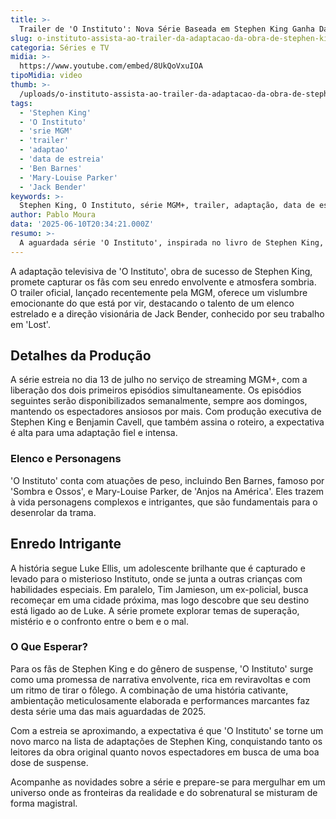 ```yaml
---
title: >-
  Trailer de 'O Instituto': Nova Série Baseada em Stephen King Ganha Data de Estreia
slug: o-instituto-assista-ao-trailer-da-adaptacao-da-obra-de-stephen-king
categoria: Séries e TV
midia: >-
  https://www.youtube.com/embed/8UkQoVxuIOA
tipoMidia: video
thumb: >-
  /uploads/o-instituto-assista-ao-trailer-da-adaptacao-da-obra-de-stephen-king-preview.jpg
tags:
  - 'Stephen King'
  - 'O Instituto'
  - 'srie MGM'
  - 'trailer'
  - 'adaptao'
  - 'data de estreia'
  - 'Ben Barnes'
  - 'Mary-Louise Parker'
  - 'Jack Bender'
keywords: >-
  Stephen King, O Instituto, série MGM+, trailer, adaptação, data de estreia, Ben Barnes, Mary-Louise Parker, Jack Bender
author: Pablo Moura
data: '2025-06-10T20:34:21.000Z'
resumo: >-
  A aguardada série 'O Instituto', inspirada no livro de Stephen King, chega ao MGM+ em 13 de julho, com episódios semanais. Descubra o que esperar desta intrigante narrativa de suspense e mistério.
---
```


A adaptação televisiva de 'O Instituto', obra de sucesso de Stephen King, promete capturar os fãs com seu enredo envolvente e atmosfera sombria. O trailer oficial, lançado recentemente pela MGM, oferece um vislumbre emocionante do que está por vir, destacando o talento de um elenco estrelado e a direção visionária de Jack Bender, conhecido por seu trabalho em 'Lost'. 

## Detalhes da Produção

A série estreia no dia 13 de julho no serviço de streaming MGM+, com a liberação dos dois primeiros episódios simultaneamente. Os episódios seguintes serão disponibilizados semanalmente, sempre aos domingos, mantendo os espectadores ansiosos por mais. Com produção executiva de Stephen King e Benjamin Cavell, que também assina o roteiro, a expectativa é alta para uma adaptação fiel e intensa.

### Elenco e Personagens

'O Instituto' conta com atuações de peso, incluindo Ben Barnes, famoso por 'Sombra e Ossos', e Mary-Louise Parker, de 'Anjos na América'. Eles trazem à vida personagens complexos e intrigantes, que são fundamentais para o desenrolar da trama.

## Enredo Intrigante

A história segue Luke Ellis, um adolescente brilhante que é capturado e levado para o misterioso Instituto, onde se junta a outras crianças com habilidades especiais. Em paralelo, Tim Jamieson, um ex-policial, busca recomeçar em uma cidade próxima, mas logo descobre que seu destino está ligado ao de Luke. A série promete explorar temas de superação, mistério e o confronto entre o bem e o mal.

### O Que Esperar?

Para os fãs de Stephen King e do gênero de suspense, 'O Instituto' surge como uma promessa de narrativa envolvente, rica em reviravoltas e com um ritmo de tirar o fôlego. A combinação de uma história cativante, ambientação meticulosamente elaborada e performances marcantes faz desta série uma das mais aguardadas de 2025.

Com a estreia se aproximando, a expectativa é que 'O Instituto' se torne um novo marco na lista de adaptações de Stephen King, conquistando tanto os leitores da obra original quanto novos espectadores em busca de uma boa dose de suspense.

Acompanhe as novidades sobre a série e prepare-se para mergulhar em um universo onde as fronteiras da realidade e do sobrenatural se misturam de forma magistral.